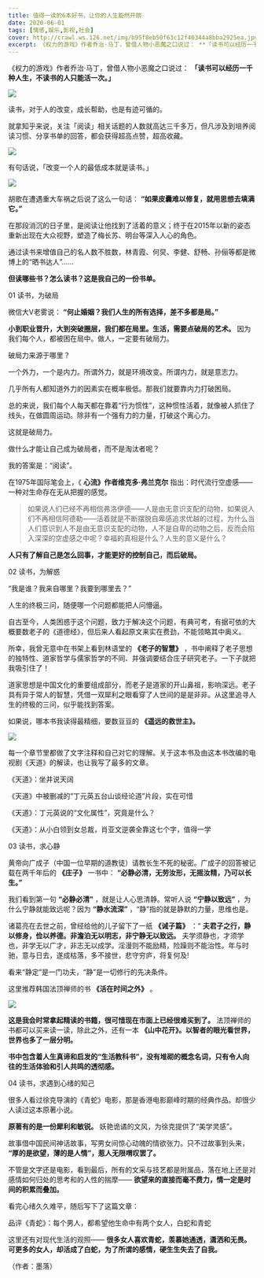```yaml
---
title: 值得一读的6本好书，让你的人生豁然开朗
date: 2020-06-01
tags: [情感,娱乐,影视,社会]
cover: http://crawl.ws.126.net/img/b95f8eb50f63c12f40344a8bba2925ea.jpg
excerpt: 《权力的游戏》作者乔治·马丁，曾借人物小恶魔之口说过： **「读书可以经历一千种人生，不读书的人只能活一次。」
---
```

《权力的游戏》作者乔治·马丁，曾借人物小恶魔之口说过： **「读书可以经历一千种人生，不读书的人只能活一次。」**

![](http://crawl.ws.126.net/img/b95f8eb50f63c12f40344a8bba2925ea.jpg)  

读书，对于人的改变，成长帮助，也是有迹可循的。

就拿知乎来说，关注「阅读」相关话题的人数就高达三千多万，但凡涉及到培养阅读习惯、分享书单的回答，都会获得超高点赞，超高收藏。

![](http://crawl.ws.126.net/img/6bfbf9632c892a7044c25b3a8156a261.gif)  

有句话说，「改变一个人的最低成本就是读书。」

![](http://crawl.ws.126.net/img/59f979867fe4447be36455ff07475182.jpg)  

胡歌在遭遇重大车祸之后说了这么一句话： **“如果皮囊难以修复，就用思想去填满它。”**

在那段消沉的日子里，是阅读让他找到了活着的意义；终于在2015年以新的姿态重新出现在大众视野，塑造了梅长苏、明台等深入人心的角色。

通过读书来增值自己的名人数不胜数，林青霞、何炅、李健、舒畅、孙俪等都是微博上的“晒书达人”……

**但读哪些书？怎么读书？这是我自己的一份书单。**

01 读书，为破局

微信大V老雾说： **“何止婚姻？我们人生的所有选择，差不多都是局。”**

**小到职业晋升，大到突破圈层，我们都在局里。生活，需要点破局的艺术。** 因为我们每个人，都被困在局中。做人，一定要有破局力。

破局力来源于哪里？

一个外力，一个是内力。所谓外力，就是环境改变。所谓内力，就是意志力。

几乎所有人都知道外力的因素实在概率极低。那我们就要靠内力打破困局。

总的来说，我们每个人每天都在靠着“行为惯性”，这种惯性活着，就像被人抓住了线头，在做圆周运动。除非有一个强有力的力量，打破这个离心力。

这就是破局力。

做什么才能让自己成为破局者，而不是淘汰者呢？

我的答案是：“阅读”。

在1975年国际笔会上，《 **心流》作者维克多·弗兰克尔** 指出：时代流行空虚感——一种对生命存在无从把握的感觉。

>
> 如果说人们已经不再相信弗洛伊德——人是由无意识支配的动物，如果说人们不再相信阿德勒——活着就是不断摆脱自卑感追求优越的过程，为什么当人们意识到人不是由无意识支配的动物，人不是自卑的动物之后，反而会陷入深深的空虚感之中呢？幸福的真相是什么？人生的意义是什么？

**人只有了解自己是怎么回事，才能更好的控制自己，而后破局。**

02 读书，为解惑

“我是谁？我来自哪里？我要到哪里去？”

人生的终极三问，随便哪一个问题都能把人问懵逼。

自古至今，人类困惑于这个问题，致力于解决这个问题，有典可考，有据可依的大概要数老子的《道德经》，但后来人看起原文来实在费劲，不能领略其中奥义。

所幸，我曾无意中在书架上看到林语堂的 **《老子的智慧》**
，书中阐释了老子思想的独特性、道家哲学与儒家哲学的不同、并强调要结合庄子研究老子。一下子就把我吸引住了！

道家思想是中国文化的重要组成部分，而老子是道家的开山鼻祖，影响深远。老子具有异于常人的智慧，凭借一双犀利之眼看穿了人世间的是是非非。从这里追寻人生的终极的三问，似乎能找到答案。

如果说，哪本书我读得最精细，要数豆豆的 **《遥远的救世主》。**

![](http://crawl.ws.126.net/img/bbf4f85612dcb1a9af440381f95c19c9.jpg)  

每一个章节里都做了文字注释和自己对它的理解。关于这本书及由这本书改编的电视剧《天道》的解读，也让我写了最多的文章。

《天道》：坐井说天阔

《天道》中被删减的“丁元英五台山谈经论道”片段，实在可惜

《天道》：丁元英说的“文化属性”，究竟是什么？

《天道》：从小白领到女总裁，肖亚文逆袭全靠这七个字，值得一学

03 读书，求心静

黄帝向广成子（中国一位早期的道教徒）请教长生不死的秘密。广成子的回答被记载在两千年后的 **《庄子》** 一书中：
**“必静必清，无劳汝形，无摇汝精，乃可以长生。”**

我们看到第一句 **“必静必清”** ，就是让人心思清静。常听人说 **“宁静以致远”** ，为什么宁静就能致远呢？因为 **“静水流深”**
，“静”指的就是静默的力量，思维也是。

诸葛亮在去世之前，曾经给他的儿子留下了一纸 **《诫子篇》** ：“ **夫君子之行，静以修身，俭以养德。非澹泊无以明志，非宁静无以致远。**
夫学须静也，才须学也，非学无以广才，非志无以成学。淫漫则不能励精，险躁则不能治性。年与时驰，意与日去，遂成枯落，多不接世，悲守穷庐，将复何及!

看来“静定”是一门功夫，“静”是一切修行的先决条件。

这里推荐韩国法顶禅师的书 **《活在时间之外》** 。

![](http://crawl.ws.126.net/img/80bc50e951298b297bef0289a0f921df.jpg)  

**这是我会时常拿起精读的书籍，很可惜现在市面上已经很难买到了。** 法顶禅师的书都可以买来读一读，除此之外，还有一本
**《山中花开》。以智者的眼光看世界，世界也多了一层分明。**

**书中包含着人生真谛和启发的“生活教科书”，没有堆砌的概念名词，只有令人向往的生活体验和引人共鸣的透彻感。**

04 读书，求遇到心绪的知己

很多人看过徐克导演的《青蛇》电影，那是香港电影巅峰时期的经典作品。却很少人读过这本原著小说。

**原著有的是一份犀利和敏锐。** 妖艳诡谲的文风，为徐克提供了“美学灵感”。

故事借中国民间神话故事，写男女间惊心动魄的情欲张力。只不过故事到头来， **“厚的是欲望，薄的是人情”，惹人无限喟叹罢了。**

不管是文字还是电影，看到最后，所有的文采与技艺都是附属品，落在地上还是对感情如何归处的思考和的人性的揣摩——
**欲望来的直接而毫不费力，情一定是时间的积累而叠加。**

看完心绪久久难平，随后写下了这篇文章：

品评《青蛇》：每个男人，都希望他生命中有两个女人，白蛇和青蛇

这里还有对现代生活的观照—— **很多女人喜欢青蛇，羡慕她通透，潇洒和无畏。可更多的女人，却活成了白蛇，为了所谓的感情，硬生生失去了自我。**

（作者：墨落）

